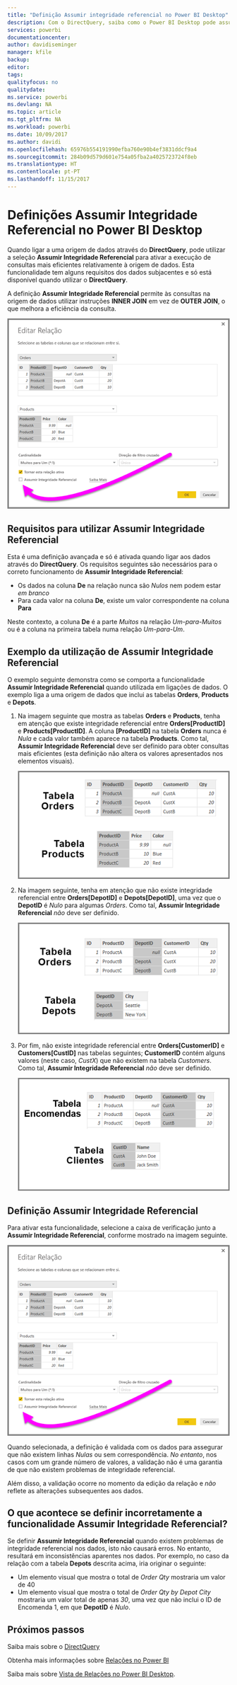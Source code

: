 ```yaml
---
title: "Definição Assumir integridade referencial no Power BI Desktop"
description: Com o DirectQuery, saiba como o Power BI Desktop pode assumir a integridade referencial
services: powerbi
documentationcenter: 
author: davidiseminger
manager: kfile
backup: 
editor: 
tags: 
qualityfocus: no
qualitydate: 
ms.service: powerbi
ms.devlang: NA
ms.topic: article
ms.tgt_pltfrm: NA
ms.workload: powerbi
ms.date: 10/09/2017
ms.author: davidi
ms.openlocfilehash: 65976b554191990efba760e90b4ef3831ddcf9a4
ms.sourcegitcommit: 284b09d579d601e754a05fba2a4025723724f8eb
ms.translationtype: HT
ms.contentlocale: pt-PT
ms.lasthandoff: 11/15/2017
---
```

# <a name="assume-referential-integrity-settings-in-power-bi-desktop"></a>Definições Assumir Integridade Referencial no Power BI Desktop
Quando ligar a uma origem de dados através do **DirectQuery**, pode utilizar a seleção **Assumir Integridade Referencial** para ativar a execução de consultas mais eficientes relativamente à origem de dados. Esta funcionalidade tem alguns requisitos dos dados subjacentes e só está disponível quando utilizar o **DirectQuery**.

A definição **Assumir Integridade Referencial** permite às consultas na origem de dados utilizar instruções **INNER JOIN** em vez de **OUTER JOIN**, o que melhora a eficiência da consulta.

![](media/desktop-assume-referential-integrity/assume-referential-integrity_1.png)

## <a name="requirements-for-using-assume-referential-integrity"></a>Requisitos para utilizar Assumir Integridade Referencial
Esta é uma definição avançada e só é ativada quando ligar aos dados através do **DirectQuery**. Os requisitos seguintes são necessários para o correto funcionamento de **Assumir Integridade Referencial**:

* Os dados na coluna **De** na relação nunca são *Nulos* nem podem estar *em branco*
* Para cada valor na coluna **De**, existe um valor correspondente na coluna **Para**

Neste contexto, a coluna **De** é a parte *Muitos* na relação *Um-para-Muitos* ou é a coluna na primeira tabela numa relação *Um-para-Um*.

## <a name="example-of-using-assume-referential-integrity"></a>Exemplo da utilização de Assumir Integridade Referencial
O exemplo seguinte demonstra como se comporta a funcionalidade **Assumir Integridade Referencial** quando utilizada em ligações de dados. O exemplo liga a uma origem de dados que inclui as tabelas **Orders**, **Products** e **Depots**.

1. Na imagem seguinte que mostra as tabelas **Orders** e **Products**, tenha em atenção que existe integridade referencial entre **Orders[ProductID]** e **Products[ProductID]**. A coluna **[ProductID]** na tabela **Orders** nunca é *Nula* e cada valor também aparece na tabela **Products**. Como tal, **Assumir Integridade Referencial** deve ser definido para obter consultas mais eficientes (esta definição não altera os valores apresentados nos elementos visuais).
   
   ![](media/desktop-assume-referential-integrity/assume-referential-integrity_2.png)
2. Na imagem seguinte, tenha em atenção que não existe integridade referencial entre **Orders[DepotID]** e **Depots[DepotID]**, uma vez que o **DepotID** é *Nulo* para algumas *Orders*. Como tal, **Assumir Integridade Referencial** *não* deve ser definido.
   
   ![](media/desktop-assume-referential-integrity/assume-referential-integrity_3.png)
3. Por fim, não existe integridade referencial entre **Orders[CustomerID]** e **Customers[CustID]** nas tabelas seguintes; **CustomerID** contém alguns valores (neste caso, *CustX*) que não existem na tabela *Customers*. Como tal, **Assumir Integridade Referencial** *não* deve ser definido.
   
   ![](media/desktop-assume-referential-integrity/assume-referential-integrity_4.png)

## <a name="setting-assume-referential-integrity"></a>Definição Assumir Integridade Referencial
Para ativar esta funcionalidade, selecione a caixa de verificação junto a **Assumir Integridade Referencial**, conforme mostrado na imagem seguinte.

![](media/desktop-assume-referential-integrity/assume-referential-integrity_1.png)

Quando selecionada, a definição é validada com os dados para assegurar que não existem linhas *Nulas* ou sem correspondência. *No entanto*, nos casos com um grande número de valores, a validação não é uma garantia de que não existem problemas de integridade referencial.

Além disso, a validação ocorre no momento da edição da relação e *não* reflete as alterações subsequentes aos dados.

## <a name="what-happens-if-you-incorrectly-set-assume-referential-integrity"></a>O que acontece se definir incorretamente a funcionalidade Assumir Integridade Referencial?
Se definir **Assumir Integridade Referencial** quando existem problemas de integridade referencial nos dados, isto não causará erros. No entanto, resultará em inconsistências aparentes nos dados. Por exemplo, no caso da relação com a tabela **Depots** descrita acima, iria originar o seguinte:

* Um elemento visual que mostra o total de *Order Qty* mostraria um valor de 40
* Um elemento visual que mostra o total de *Order Qty by Depot City* mostraria um valor total de apenas *30*, uma vez que não inclui o ID de Encomenda 1, em que **DepotID** é *Nulo*.

## <a name="next-steps"></a>Próximos passos
Saiba mais sobre o [DirectQuery](desktop-use-directquery.md)

Obtenha mais informações sobre [Relações no Power BI](desktop-create-and-manage-relationships.md)

Saiba mais sobre [Vista de Relações no Power BI Desktop](desktop-relationship-view.md).

